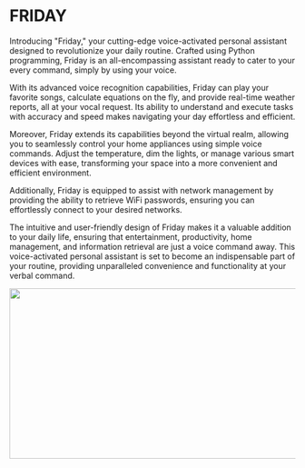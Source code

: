 # FRIDAY

Introducing "Friday," your cutting-edge voice-activated personal assistant designed to revolutionize your daily routine. Crafted using Python programming, Friday is an all-encompassing assistant ready to cater to your every command, simply by using your voice.

With its advanced voice recognition capabilities, Friday can play your favorite songs, calculate equations on the fly, and provide real-time weather reports, all at your vocal request. Its ability to understand and execute tasks with accuracy and speed makes navigating your day effortless and efficient.

Moreover, Friday extends its capabilities beyond the virtual realm, allowing you to seamlessly control your home appliances using simple voice commands. Adjust the temperature, dim the lights, or manage various smart devices with ease, transforming your space into a more convenient and efficient environment.

Additionally, Friday is equipped to assist with network management by providing the ability to retrieve WiFi passwords, ensuring you can effortlessly connect to your desired networks.

The intuitive and user-friendly design of Friday makes it a valuable addition to your daily life, ensuring that entertainment, productivity, home management, and information retrieval are just a voice command away. This voice-activated personal assistant is set to become an indispensable part of your routine, providing unparalleled convenience and functionality at your verbal command.

[<img src="https://img.youtube.com/vi/ERM9oqD43S8/hqdefault.jpg" width="600" height="300"
/>](https://www.youtube.com/embed/ERM9oqD43S8)
